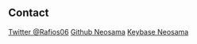 ## Contact

[Twitter @Rafios06](https://twitter.com/Rafios06)
[Github Neosama](https://github.com/Neosama)
[Keybase Neosama](https://keybase.io/neosama)
